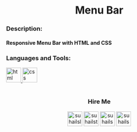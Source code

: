 <h1 align="center">Menu Bar</h1>

<h3 align="left">Description:</h3> <h4 align="left">Responsive Menu Bar with HTML and CSS</h4>

<h3 align="left">Languages and Tools:</h3>
<p align="left"> 
  <a href="https://developer.mozilla.org/en-US/docs/Web/html" target="_blank" title="HTML - Hypertext Markup Language" rel="noreferrer"> <img src="https://cdn-icons-png.flaticon.com/512/202/202303.png" alt="html logo" width="40" height="40"/> </a>
  <a href="https://developer.mozilla.org/en-US/docs/Web/css" target="_blank" title="CSS - Cascading Style Sheet" rel="noreferrer"> <img src="https://cdn-icons-png.flaticon.com/512/202/202318.png" alt="css logo" width="40" height="40"/> </a>
    <h1></h1>
<h3 align="center">Hire Me</h3>
<p align="center">
<a href="https://linkedin.com/in/suhailslnhandle" target="blank" title="Linedin"><img align="center" src="https://cdn-icons.flaticon.com/png/512/3670/premium/3670129.png?token=exp=1659378458~hmac=12f25d869ee93144fbc53518d00071ea" alt="suhailslnhandle" height="40" width="40" /></a>
<a href="https://twitter.com/suhailstrhandle" target="blank" title="Twitter"><img align="center" src="https://cdn-icons.flaticon.com/png/512/3670/premium/3670127.png?token=exp=1659378458~hmac=83c5817af6b0763b0de5d9ea67ef33a9" alt="suhailstrhandle" height="40" width="40" /></a>
<a href="https://stackoverflow.com/users/suhailsddhandle" target="blank" title="Discord"><img align="center" src="https://cdn-icons.flaticon.com/png/512/3670/premium/3670157.png?token=exp=1659378458~hmac=3a617ca23f1a708ac7c7177df3a492ba" alt="suhailsswhandle" height="40" width="40" /></a>
<a href="https://stackoverflow.com/users/suhailsswhandle" target="blank" title="Stack Overflow"><img align="center" src="https://cdn-icons.flaticon.com/png/512/3670/premium/3670214.png?token=exp=1659378458~hmac=60b7e59fef575ce419fb2dfbc752ced8" alt="suhailsswhandle" height="40" width="40" /></a>
</p>
